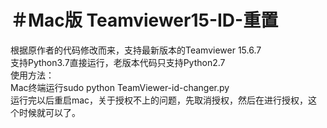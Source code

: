 ＃Mac版 Teamviewer15-ID-重置
====
根据原作者的代码修改而来，支持最新版本的Teamviewer 15.6.7<br>
支持Python3.7直接运行，老版本代码只支持Python2.7<br>
使用方法：<br>
Mac终端运行sudo python TeamViewer-id-changer.py<br>
运行完以后重启mac，关于授权不上的问题，先取消授权，然后在进行授权，这个时候就可以了。
